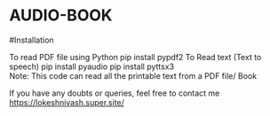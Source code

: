 # AUDIO-BOOK

#Installation 

To read PDF file using Python pip install pypdf2 To Read text (Text to speech) pip install pyaudio pip install pyttsx3  
Note: This code can read all the printable text from a PDF file/ Book

If you have any doubts or queries, feel free to contact me
https://lokeshnivash.super.site/
